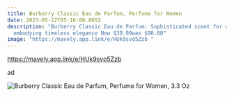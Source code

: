 ```yaml
---
title: Burberry Classic Eau de Parfum, Perfume for Women
date: 2023-05-22T05:16:00.865Z
description: "Burberry Classic Eau de Parfum: Sophisticated scent for women,
  embodying timeless elegance Now $39.99was $98.00"
image: "https://mavely.app.link/e/HUk9svo5Zzb "
---
```



https://mavely.app.link/e/HUk9svo5Zzb 

ad 

<!--StartFragment-->

![Burberry Classic Eau de Parfum, Perfume for Women, 3.3 Oz](https://i5.walmartimages.com/asr/9ce60826-1ffa-4f76-beed-c248a895fb0c_1.5f4159ff5cb7763cfe111643f1d61043.jpeg)

<!--EndFragment-->